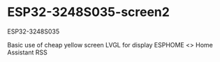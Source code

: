 # ESP32-3248S035-screen2
ESP32-3248S035

Basic use of cheap yellow screen
LVGL for display
ESPHOME <> Home Assistant
RSS

